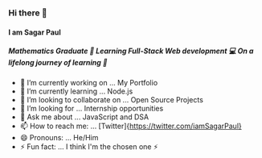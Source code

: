 ### Hi there 👋
#### I am Sagar Paul
##### Mathematics Graduate 🤘 Learning Full-Stack Web development 💻 On a lifelong journey of learning 💪 

- 🔭 I’m currently working on ... My Portfolio
- 🌱 I’m currently learning ... Node.js
- 👯 I’m looking to collaborate on ... Open Source Projects
- 🤔 I’m looking for ... Internship opportunities
- 💬 Ask me about ... JavaScript and DSA
- 📫 How to reach me: ... [Twitter]{https://twitter.com/iamSagarPaul}
- 😄 Pronouns: ... He/Him
- ⚡ Fun fact: ... I think I'm the chosen one ⚡
